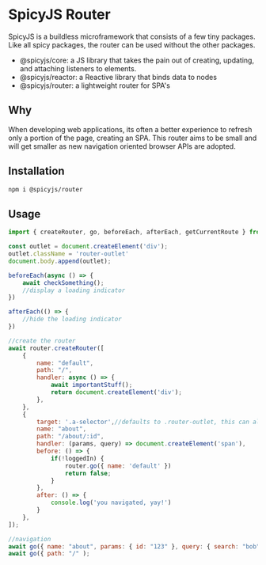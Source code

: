 # SpicyJS Router

SpicyJS is a buildless microframework that consists of a few tiny packages. Like all spicy packages, the router can be used without the other packages.

- @spicyjs/core: a JS library that takes the pain out of creating, updating, and attaching listeners to elements.
- @spicyjs/reactor: a Reactive library that binds data to nodes
- @spicyjs/router: a lightweight router for SPA's

## Why

When developing web applications, its often a better experience to refresh only a portion of the page, creating an SPA. This router aims to be small and will get smaller as new navigation oriented browser APIs are adopted.

## Installation

```bash
npm i @spicyjs/router
```

## Usage

```js
import { createRouter, go, beforeEach, afterEach, getCurrentRoute } from "@spicyjs/router";

const outlet = document.createElement('div');
outlet.className = 'router-outlet'
document.body.append(outlet);

beforeEach(async () => {
	await checkSomething();
	//display a loading indicator
})

afterEach(() => {
	//hide the loading indicator
})

//create the router
await router.createRouter([
	{
		name: "default",
		path: "/",
		handler: async () => {
			await importantStuff();
			return document.createElement('div');
		},
	},
	{
		target: '.a-selector',//defaults to .router-outlet, this can also be an element or a function that returns an element
		name: "about",
		path: "/about/:id",
		handler: (params, query) => document.createElement('span'),
		before: () => {
			if(!loggedIn) {
				router.go({ name: 'default' })
				return false;
			}
		},
		after: () => {
			console.log('you navigated, yay!')
		}
	},
]);

//navigation
await go({ name: "about", params: { id: "123" }, query: { search: "bob" } });
await go({ path: "/" );
```
